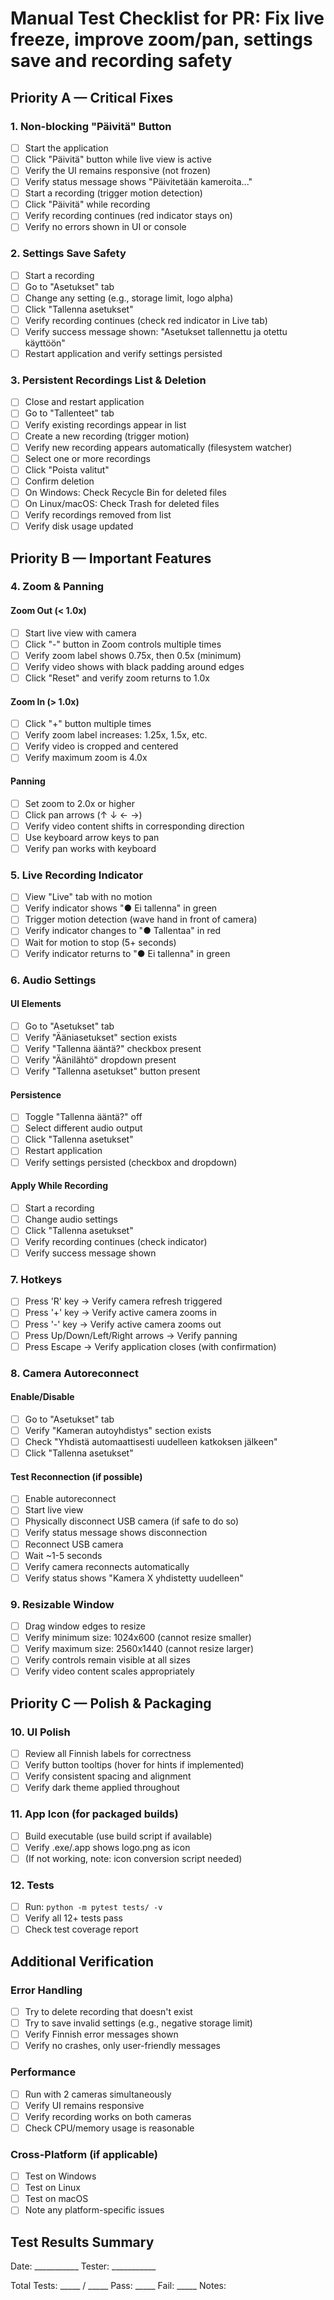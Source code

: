 # Manual Test Checklist for PR: Fix live freeze, improve zoom/pan, settings save and recording safety

## Priority A — Critical Fixes

### 1. Non-blocking "Päivitä" Button
- [ ] Start the application
- [ ] Click "Päivitä" button while live view is active
- [ ] Verify the UI remains responsive (not frozen)
- [ ] Verify status message shows "Päivitetään kameroita..."
- [ ] Start a recording (trigger motion detection)
- [ ] Click "Päivitä" while recording
- [ ] Verify recording continues (red indicator stays on)
- [ ] Verify no errors shown in UI or console

### 2. Settings Save Safety
- [ ] Start a recording
- [ ] Go to "Asetukset" tab
- [ ] Change any setting (e.g., storage limit, logo alpha)
- [ ] Click "Tallenna asetukset"
- [ ] Verify recording continues (check red indicator in Live tab)
- [ ] Verify success message shown: "Asetukset tallennettu ja otettu käyttöön"
- [ ] Restart application and verify settings persisted

### 3. Persistent Recordings List & Deletion
- [ ] Close and restart application
- [ ] Go to "Tallenteet" tab
- [ ] Verify existing recordings appear in list
- [ ] Create a new recording (trigger motion)
- [ ] Verify new recording appears automatically (filesystem watcher)
- [ ] Select one or more recordings
- [ ] Click "Poista valitut"
- [ ] Confirm deletion
- [ ] On Windows: Check Recycle Bin for deleted files
- [ ] On Linux/macOS: Check Trash for deleted files
- [ ] Verify recordings removed from list
- [ ] Verify disk usage updated

## Priority B — Important Features

### 4. Zoom & Panning

#### Zoom Out (< 1.0x)
- [ ] Start live view with camera
- [ ] Click "-" button in Zoom controls multiple times
- [ ] Verify zoom label shows 0.75x, then 0.5x (minimum)
- [ ] Verify video shows with black padding around edges
- [ ] Click "Reset" and verify zoom returns to 1.0x

#### Zoom In (> 1.0x)
- [ ] Click "+" button multiple times
- [ ] Verify zoom label increases: 1.25x, 1.5x, etc.
- [ ] Verify video is cropped and centered
- [ ] Verify maximum zoom is 4.0x

#### Panning
- [ ] Set zoom to 2.0x or higher
- [ ] Click pan arrows (↑ ↓ ← →)
- [ ] Verify video content shifts in corresponding direction
- [ ] Use keyboard arrow keys to pan
- [ ] Verify pan works with keyboard

### 5. Live Recording Indicator
- [ ] View "Live" tab with no motion
- [ ] Verify indicator shows "● Ei tallenna" in green
- [ ] Trigger motion detection (wave hand in front of camera)
- [ ] Verify indicator changes to "● Tallentaa" in red
- [ ] Wait for motion to stop (5+ seconds)
- [ ] Verify indicator returns to "● Ei tallenna" in green

### 6. Audio Settings

#### UI Elements
- [ ] Go to "Asetukset" tab
- [ ] Verify "Ääniasetukset" section exists
- [ ] Verify "Tallenna ääntä?" checkbox present
- [ ] Verify "Äänilähtö" dropdown present
- [ ] Verify "Tallenna asetukset" button present

#### Persistence
- [ ] Toggle "Tallenna ääntä?" off
- [ ] Select different audio output
- [ ] Click "Tallenna asetukset"
- [ ] Restart application
- [ ] Verify settings persisted (checkbox and dropdown)

#### Apply While Recording
- [ ] Start a recording
- [ ] Change audio settings
- [ ] Click "Tallenna asetukset"
- [ ] Verify recording continues (check indicator)
- [ ] Verify success message shown

### 7. Hotkeys
- [ ] Press 'R' key → Verify camera refresh triggered
- [ ] Press '+' key → Verify active camera zooms in
- [ ] Press '-' key → Verify active camera zooms out
- [ ] Press Up/Down/Left/Right arrows → Verify panning
- [ ] Press Escape → Verify application closes (with confirmation)

### 8. Camera Autoreconnect

#### Enable/Disable
- [ ] Go to "Asetukset" tab
- [ ] Verify "Kameran autoyhdistys" section exists
- [ ] Check "Yhdistä automaattisesti uudelleen katkoksen jälkeen"
- [ ] Click "Tallenna asetukset"

#### Test Reconnection (if possible)
- [ ] Enable autoreconnect
- [ ] Start live view
- [ ] Physically disconnect USB camera (if safe to do so)
- [ ] Verify status message shows disconnection
- [ ] Reconnect USB camera
- [ ] Wait ~1-5 seconds
- [ ] Verify camera reconnects automatically
- [ ] Verify status shows "Kamera X yhdistetty uudelleen"

### 9. Resizable Window
- [ ] Drag window edges to resize
- [ ] Verify minimum size: 1024x600 (cannot resize smaller)
- [ ] Verify maximum size: 2560x1440 (cannot resize larger)
- [ ] Verify controls remain visible at all sizes
- [ ] Verify video content scales appropriately

## Priority C — Polish & Packaging

### 10. UI Polish
- [ ] Review all Finnish labels for correctness
- [ ] Verify button tooltips (hover for hints if implemented)
- [ ] Verify consistent spacing and alignment
- [ ] Verify dark theme applied throughout

### 11. App Icon (for packaged builds)
- [ ] Build executable (use build script if available)
- [ ] Verify .exe/.app shows logo.png as icon
- [ ] (If not working, note: icon conversion script needed)

### 12. Tests
- [ ] Run: `python -m pytest tests/ -v`
- [ ] Verify all 12+ tests pass
- [ ] Check test coverage report

## Additional Verification

### Error Handling
- [ ] Try to delete recording that doesn't exist
- [ ] Try to save invalid settings (e.g., negative storage limit)
- [ ] Verify Finnish error messages shown
- [ ] Verify no crashes, only user-friendly messages

### Performance
- [ ] Run with 2 cameras simultaneously
- [ ] Verify UI remains responsive
- [ ] Verify recording works on both cameras
- [ ] Check CPU/memory usage is reasonable

### Cross-Platform (if applicable)
- [ ] Test on Windows
- [ ] Test on Linux
- [ ] Test on macOS
- [ ] Note any platform-specific issues

## Test Results Summary

Date: ___________
Tester: ___________

Total Tests: _____ / _____
Pass: _____
Fail: _____
Notes:

